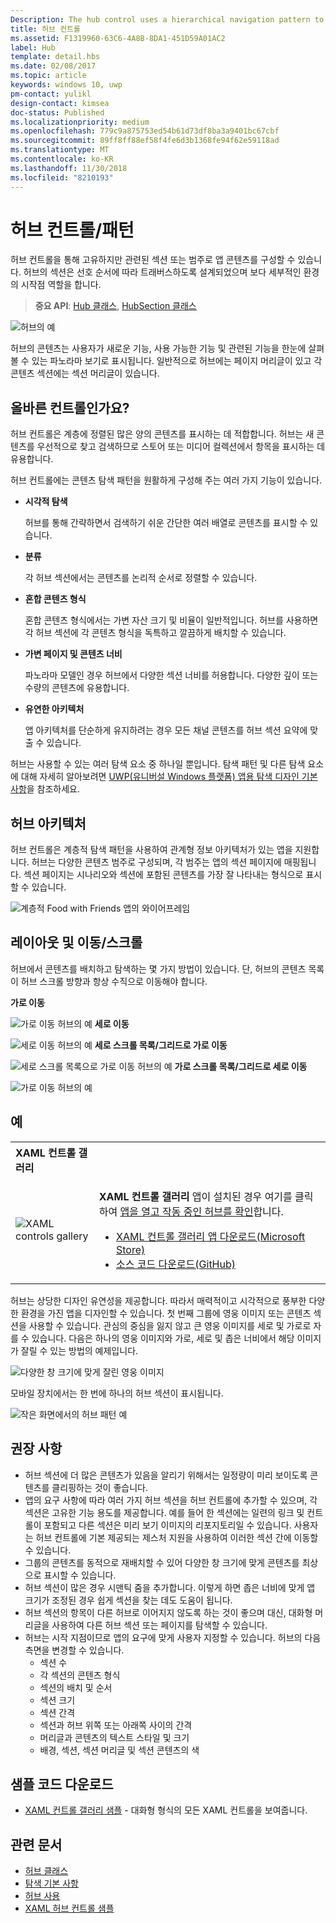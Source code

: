 ```yaml
---
Description: The hub control uses a hierarchical navigation pattern to support apps with a relational information architecture.
title: 허브 컨트롤
ms.assetid: F1319960-63C6-4A8B-8DA1-451D59A01AC2
label: Hub
template: detail.hbs
ms.date: 02/08/2017
ms.topic: article
keywords: windows 10, uwp
pm-contact: yulikl
design-contact: kimsea
doc-status: Published
ms.localizationpriority: medium
ms.openlocfilehash: 779c9a875753ed54b61d73df8ba3a9401bc67cbf
ms.sourcegitcommit: 89ff8ff88ef58f4fe6d3b1368fe94f62e59118ad
ms.translationtype: MT
ms.contentlocale: ko-KR
ms.lasthandoff: 11/30/2018
ms.locfileid: "8210193"
---
```

# <a name="hub-controlpattern"></a>허브 컨트롤/패턴

 


허브 컨트롤을 통해 고유하지만 관련된 섹션 또는 범주로 앱 콘텐츠를 구성할 수 있습니다. 허브의 섹션은 선호 순서에 따라 트래버스하도록 설계되었으며 보다 세부적인 환경의 시작점 역할을 합니다.

> **중요 API**: [Hub 클래스](https://msdn.microsoft.com/library/windows/apps/dn251843), [HubSection 클래스](https://msdn.microsoft.com/library/windows/apps/dn251845)

![허브의 예](images/hub_example_tablet.png)

허브의 콘텐츠는 사용자가 새로운 기능, 사용 가능한 기능 및 관련된 기능을 한눈에 살펴볼 수 있는 파노라마 보기로 표시됩니다. 일반적으로 허브에는 페이지 머리글이 있고 각 콘텐츠 섹션에는 섹션 머리글이 있습니다.


## <a name="is-this-the-right-control"></a>올바른 컨트롤인가요?

허브 컨트롤은 계층에 정렬된 많은 양의 콘텐츠를 표시하는 데 적합합니다. 허브는 새 콘텐츠를 우선적으로 찾고 검색하므로 스토어 또는 미디어 컬렉션에서 항목을 표시하는 데 유용합니다.

허브 컨트롤에는 콘텐츠 탐색 패턴을 원활하게 구성해 주는 여러 가지 기능이 있습니다.

-   **시각적 탐색**

    허브를 통해 간략하면서 검색하기 쉬운 간단한 여러 배열로 콘텐츠를 표시할 수 있습니다.

-   **분류**

    각 허브 섹션에서는 콘텐츠를 논리적 순서로 정렬할 수 있습니다.

-   **혼합 콘텐츠 형식**

    혼합 콘텐츠 형식에서는 가변 자산 크기 및 비율이 일반적입니다. 허브를 사용하면 각 허브 섹션에 각 콘텐츠 형식을 독특하고 깔끔하게 배치할 수 있습니다.

-   **가변 페이지 및 콘텐츠 너비**

    파노라마 모델인 경우 허브에서 다양한 섹션 너비를 허용합니다. 다양한 깊이 또는 수량의 콘텐츠에 유용합니다.

-   **유연한 아키텍처**

    앱 아키텍처를 단순하게 유지하려는 경우 모든 채널 콘텐츠를 허브 섹션 요약에 맞출 수 있습니다.

허브는 사용할 수 있는 여러 탐색 요소 중 하나일 뿐입니다. 탐색 패턴 및 다른 탐색 요소에 대해 자세히 알아보려면 [UWP(유니버설 Windows 플랫폼) 앱용 탐색 디자인 기본 사항](../basics/navigation-basics.md)을 참조하세요.

## <a name="hub-architecture"></a>허브 아키텍처

허브 컨트롤은 계층적 탐색 패턴을 사용하여 관계형 정보 아키텍처가 있는 앱을 지원합니다. 허브는 다양한 콘텐츠 범주로 구성되며, 각 범주는 앱의 섹션 페이지에 매핑됩니다. 섹션 페이지는 시나리오와 섹션에 포함된 콘텐츠를 가장 잘 나타내는 형식으로 표시할 수 있습니다.

![계층적 Food with Friends 앱의 와이어프레임](images/navigation_diagram_food_with_friends_app_new.png)

## <a name="layouts-and-panningscrolling"></a>레이아웃 및 이동/스크롤

허브에서 콘텐츠를 배치하고 탐색하는 몇 가지 방법이 있습니다. 단, 허브의 콘텐츠 목록이 허브 스크롤 방향과 항상 수직으로 이동해야 합니다.

**가로 이동**

![가로 이동 허브의 예](images/controls_hub_horizontal_pan.png)
**세로 이동**

![세로 이동 허브의 예](images/controls_hub_vertical_pan.png)
**세로 스크롤 목록/그리드로 가로 이동**

![세로 스크롤 목록으로 가로 이동 허브의 예](images/controls_hub_horizontal_vertical_scroll.png)
**가로 스크롤 목록/그리드로 세로 이동**

![가로 이동 허브의 예](images/controls_hub_vertical_horizontal_scroll.png)

## <a name="examples"></a>예

<table>
<th align="left">XAML 컨트롤 갤러리<th>
<tr>
<td><img src="images/xaml-controls-gallery-sm.png" alt="XAML controls gallery"></img></td>
<td>
    <p><strong style="font-weight: semi-bold">XAML 컨트롤 갤러리</strong> 앱이 설치된 경우 여기를 클릭하여 <a href="xamlcontrolsgallery:/item/Hub">앱을 열고 작동 중인 허브를 확인</a>합니다.</p>
    <ul>
    <li><a href="https://www.microsoft.com/store/productId/9MSVH128X2ZT">XAML 컨트롤 갤러리 앱 다운로드(Microsoft Store)</a></li>
    <li><a href="https://github.com/Microsoft/Windows-universal-samples/tree/master/Samples/XamlUIBasics">소스 코드 다운로드(GitHub)</a></li>
    </ul>
</td>
</tr>
</table>

허브는 상당한 디자인 유연성을 제공합니다. 따라서 매력적이고 시각적으로 풍부한 다양한 환경을 가진 앱을 디자인할 수 있습니다. 첫 번째 그룹에 영웅 이미지 또는 콘텐츠 섹션을 사용할 수 있습니다. 관심의 중심을 잃지 않고 큰 영웅 이미지를 세로 및 가로로 자를 수 있습니다. 다음은 하나의 영웅 이미지와 가로, 세로 및 좁은 너비에서 해당 이미지가 잘릴 수 있는 방법의 예제입니다.

![다양한 창 크기에 맞게 잘린 영웅 이미지](images/hub_hero_cropped2.png)

모바일 장치에서는 한 번에 하나의 허브 섹션이 표시됩니다.

![작은 화면에서의 허브 패턴 예](images/phone_hub_example.png)

## <a name="recommendations"></a>권장 사항

-   허브 섹션에 더 많은 콘텐츠가 있음을 알리기 위해서는 일정량이 미리 보이도록 콘텐츠를 클리핑하는 것이 좋습니다.
-   앱의 요구 사항에 따라 여러 가지 허브 섹션을 허브 컨트롤에 추가할 수 있으며, 각 섹션은 고유한 기능 용도를 제공합니다. 예를 들어 한 섹션에는 일련의 링크 및 컨트롤이 포함되고 다른 섹션은 미리 보기 이미지의 리포지토리일 수 있습니다. 사용자는 허브 컨트롤에 기본 제공되는 제스처 지원을 사용하여 이러한 섹션 간에 이동할 수 있습니다.
-   그룹의 콘텐츠를 동적으로 재배치할 수 있어 다양한 창 크기에 맞게 콘텐츠를 최상으로 표시할 수 있습니다.
-   허브 섹션이 많은 경우 시맨틱 줌을 추가합니다. 이렇게 하면 좁은 너비에 맞게 앱 크기가 조정된 경우 쉽게 섹션을 찾는 데도 도움이 됩니다.
-   허브 섹션의 항목이 다른 허브로 이어지지 않도록 하는 것이 좋으며 대신, 대화형 머리글을 사용하여 다른 허브 섹션 또는 페이지를 탐색할 수 있습니다.
-   허브는 시작 지점이므로 앱의 요구에 맞게 사용자 지정할 수 있습니다. 허브의 다음 측면을 변경할 수 있습니다.
    -   섹션 수
    -   각 섹션의 콘텐츠 형식
    -   섹션의 배치 및 순서
    -   섹션 크기
    -   섹션 간격
    -   섹션과 허브 위쪽 또는 아래쪽 사이의 간격
    -   머리글과 콘텐츠의 텍스트 스타일 및 크기
    -   배경, 섹션, 섹션 머리글 및 섹션 콘텐츠의 색

## <a name="get-the-sample-code"></a>샘플 코드 다운로드

- [XAML 컨트롤 갤러리 샘플](https://github.com/Microsoft/Windows-universal-samples/tree/master/Samples/XamlUIBasics) - 대화형 형식의 모든 XAML 컨트롤을 보여줍니다.

## <a name="related-articles"></a>관련 문서

- [허브 클래스](https://msdn.microsoft.com/library/windows/apps/dn251843)
- [탐색 기본 사항](../basics/navigation-basics.md)
- [허브 사용](https://msdn.microsoft.com/library/windows/apps/xaml/dn308518)
- [XAML 허브 컨트롤 샘플](http://go.microsoft.com/fwlink/p/?LinkID=310072)
